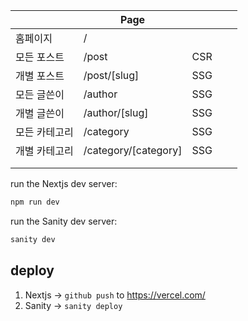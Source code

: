 |               | Page                 |      |      |      |
| ------------- | -------------------- | ---- | ---- | ---- |
| 홈페이지      | /                    |      |      |      |
| 모든 포스트   | /post                | CSR  |      |      |
| 개별 포스트   | /post/[slug]         | SSG  |      |      |
| 모든 글쓴이   | /author              | SSG  |      |      |
| 개별 글쓴이   | /author/[slug]       | SSG  |      |      |
| 모든 카테고리 | /category            | SSG  |      |      |
| 개별 카테고리 | /category/[category] | SSG  |      |      |
|               |                      |      |      |      |
|               |                      |      |      |      |

run the Nextjs dev server:

```bash
npm run dev
```

run the Sanity dev server:

```bash
sanity dev
```

## deploy

1. Nextjs -> `github push` to https://vercel.com/
2. Sanity -> `sanity deploy`

